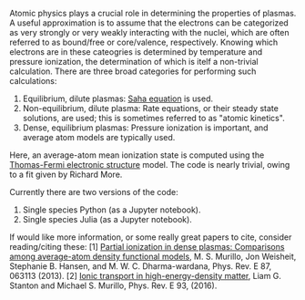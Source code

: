 
Atomic physics plays a crucial role in determining the properties of plasmas. A useful approximation is to assume that the electrons can be categorized as very strongly or very weakly interacting with the nuclei, which are often referred to as bound/free or core/valence, respectively. Knowing which electrons are in these cateogries is determined by temperature and pressure ionization, the determination of which is itelf a non-trivial calculation. There are three broad categories for performing such calculations:
1. Equilibrium, dilute plasmas: [Saha equation](https://en.wikipedia.org/wiki/Saha_ionization_equation) is used.
2. Non-equilibrium, dilute plasma: Rate equations, or their steady state solutions, are used; this is sometimes referred to as "atomic kinetics".
3. Dense, equilibrium plasmas: Pressure ionization is important, and average atom models are typically used. 

Here, an average-atom mean ionization state is computed using the [Thomas-Fermi electronic structure](https://en.wikipedia.org/wiki/Thomas%E2%80%93Fermi_model) model. The code is nearly trivial, owing to a fit given by Richard More.

Currently there are two versions of the code:
1. Single species Python (as a Jupyter notebook).
2. Single species Julia (as a Jupyter notebook).

If would like more information, or some really great papers to cite, consider reading/citing these:
[1] [Partial ionization in dense plasmas: Comparisons among average-atom density functional models](https://www.researchgate.net/publication/242376805_Partial_ionization_in_dense_plasmas_Comparisons_among_average-atom_density_functional_models), M. S. Murillo, Jon Weisheit, Stephanie B. Hansen, and M. W. C. Dharma-wardana, Phys. Rev. E 87, 063113 (2013).
[2] [Ionic transport in high-energy-density matter](https://www.researchgate.net/publication/300115955_Ionic_transport_in_high-energy-density_matter), Liam G. Stanton and Michael S. Murillo, Phys. Rev. E 93, (2016).
